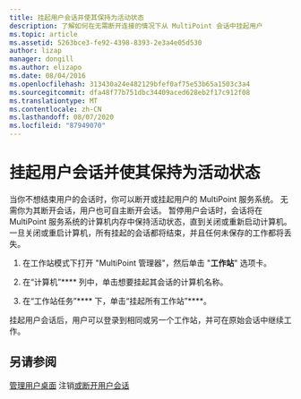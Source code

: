 ```yaml
---
title: 挂起用户会话并使其保持为活动状态
description: 了解如何在无需断开连接的情况下从 MultiPoint 会话中挂起用户
ms.topic: article
ms.assetid: 5263bce3-fe92-4398-8393-2e3a4e05d530
author: lizap
manager: dongill
ms.author: elizapo
ms.date: 08/04/2016
ms.openlocfilehash: 313430a24e482129bfef0af75e53b65a1503c3a4
ms.sourcegitcommit: dfa48f77b751dbc34409aced628eb2f17c912f08
ms.translationtype: MT
ms.contentlocale: zh-CN
ms.lasthandoff: 08/07/2020
ms.locfileid: "87949070"
---
```

# <a name="suspend-and-leave-user-session-active"></a>挂起用户会话并使其保持为活动状态
当你不想结束用户的会话时，你可以断开或挂起用户的 MultiPoint 服务系统。 无需你为其断开会话，用户也可自主断开会话。 暂停用户会话时，会话将在 MultiPoint 服务系统的计算机内存中保持活动状态，直到关闭或重新启动计算机。 一旦关闭或重启计算机，所有挂起的会话都将结束，并且任何未保存的工作都将丢失。

1.  在工作站模式下打开 "MultiPoint 管理器"，然后单击 "**工作站**" 选项卡。

2.  在“计算机”**** 列中，单击想要挂起其会话的计算机名称。

3.  在“工作站任务”**** 下，单击“挂起所有工作站”****。

挂起用户会话后，用户可以登录到相同或另一个工作站，并可在原始会话中继续工作。

## <a name="see-also"></a>另请参阅
[管理用户桌面](manage-user-desktops-using-multipoint-dashboard.md) 
注销[或断开用户会话](Log-off-or-Disconnect-User-Sessions.md)